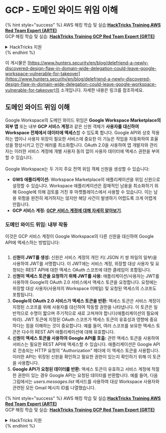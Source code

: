 # GCP - 도메인 와이드 위임 이해

{% hint style="success" %}
AWS 해킹 학습 및 실습:<img src="/.gitbook/assets/image.png" alt="" data-size="line">[**HackTricks Training AWS Red Team Expert (ARTE)**](https://training.hacktricks.xyz/courses/arte)<img src="/.gitbook/assets/image.png" alt="" data-size="line">\
GCP 해킹 학습 및 실습: <img src="/.gitbook/assets/image (2).png" alt="" data-size="line">[**HackTricks Training GCP Red Team Expert (GRTE)**<img src="/.gitbook/assets/image (2).png" alt="" data-size="line">](https://training.hacktricks.xyz/courses/grte)

<details>

<summary>HackTricks 지원</summary>

* [**구독 요금제**](https://github.com/sponsors/carlospolop)를 확인하세요!
* 💬 [**Discord 그룹**](https://discord.gg/hRep4RUj7f) 또는 [**텔레그램 그룹**](https://t.me/peass)에 **참여**하거나 **트위터** 🐦 [**@hacktricks\_live**](https://twitter.com/hacktricks\_live)**를 팔로우**하세요.
* **HackTricks** 및 **HackTricks Cloud** 깃허브 저장소에 PR을 제출하여 해킹 요령을 공유하세요.

</details>
{% endhint %}

이 게시물은 [https://www.hunters.security/en/blog/delefriend-a-newly-discovered-design-flaw-in-domain-wide-delegation-could-leave-google-workspace-vulnerable-for-takeover](https://www.hunters.security/en/blog/delefriend-a-newly-discovered-design-flaw-in-domain-wide-delegation-could-leave-google-workspace-vulnerable-for-takeover)의 소개입니다. 자세한 내용은 링크를 참조하세요.

## **도메인 와이드 위임 이해**

Google Workspace의 도메인 와이드 위임은 **Google Workspace Marketplace의 외부 앱** 또는 내부 **GCP 서비스 계정**과 같은 신원 객체가 **사용자를 대신하여 Workspace 전체에서 데이터에 액세스**할 수 있도록 합니다. Google API와 상호 작용하는 앱이나 사용자 위장이 필요한 서비스에 중요한 이 기능은 작업을 자동화하여 효율성을 향상시키고 인간 에러를 최소화합니다. OAuth 2.0을 사용하여 앱 개발자와 관리자는 이러한 서비스 계정에 개별 사용자 동의 없이 사용자 데이터에 액세스 권한을 부여할 수 있습니다.\
\
Google Workspace는 두 가지 주요 전역 위임 객체 신원을 생성할 수 있습니다:

* **GWS 애플리케이션:** Workspace Marketplace의 애플리케이션을 위임 신원으로 설정할 수 있습니다. Workspace 애플리케이션은 잠재적인 남용을 최소화하기 위해 Google에 의해 검토를 거친 후 마켓플레이스에서 사용할 수 있습니다. 이는 남용 위험을 완전히 제거하지는 않지만 해당 사건이 발생하기 어렵도록 크게 어렵게 만듭니다.
* **GCP 서비스 계정:** [**GCP 서비스 계정에 대해 자세히 알아보기**](../gcp-basic-information/#service-accounts).

### **도메인 와이드 위임: 내부 작동**

이것은 GCP 서비스 계정이 Google Workspace의 다른 신원을 대신하여 Google API에 액세스하는 방법입니다:

<figure><img src="../../../.gitbook/assets/image (58).png" alt=""><figcaption></figcaption></figure>

1. **신원이 JWT를 생성:** 신원은 서비스 계정의 개인 키( JSON 키 쌍 파일의 일부)을 사용하여 JWT를 서명합니다. 이 JWT에는 서비스 계정, 위장할 대상 사용자 및 요청되는 REST API에 대한 액세스 OAuth 스코프에 대한 클레임이 포함됩니다.
2. **신원이 액세스 토큰을 요청하기 위해 JWT를 사용:** 애플리케이션/사용자는 JWT를 사용하여 Google의 OAuth 2.0 서비스에서 액세스 토큰을 요청합니다. 요청에는 위장할 대상 사용자(사용자의 Workspace 이메일) 및 요청된 액세스의 스코프도 포함됩니다.
3. **Google의 OAuth 2.0 서비스가 액세스 토큰을 반환:** 액세스 토큰은 서비스 계정이 지정된 스코프를 위해 사용자를 대신하여 작동할 권한을 나타냅니다. 이 토큰은 일반적으로 수명이 짧으며 주기적으로 새로 고쳐져야 합니다(애플리케이션의 필요에 따라). JWT 토큰에 지정된 OAuth 스코프가 액세스 토큰의 유효성과 영향에 중요하다는 점을 이해하는 것이 중요합니다. 예를 들어, 여러 스코프를 보유한 액세스 토큰은 다수의 REST API 애플리케이션에 대해 유효합니다.
4. **신원이 액세스 토큰을 사용하여 Google API를 호출:** 관련 액세스 토큰을 사용하여 서비스는 필요한 REST API에 액세스할 수 있습니다. 애플리케이션은 Google API로 전송되는 HTTP 요청의 "Authorization" 헤더에 이 액세스 토큰을 사용합니다. 이러한 API는 위장된 신원을 확인하고 필요한 권한이 있는지 확인하기 위해 이 토큰을 사용합니다.
5. **Google API가 요청된 데이터를 반환:** 액세스 토큰이 유효하고 서비스 계정에 적절한 권한이 있는 경우 Google API는 요청된 데이터를 반환합니다. 예를 들어, 다음 그림에서는 _users.messages.list_ 메서드를 사용하여 대상 Workspace 사용자와 관련된 모든 Gmail 메시지 ID를 나열했습니다.

{% hint style="success" %}
AWS 해킹 학습 및 실습:<img src="/.gitbook/assets/image.png" alt="" data-size="line">[**HackTricks Training AWS Red Team Expert (ARTE)**](https://training.hacktricks.xyz/courses/arte)<img src="/.gitbook/assets/image.png" alt="" data-size="line">\
GCP 해킹 학습 및 실습: <img src="/.gitbook/assets/image (2).png" alt="" data-size="line">[**HackTricks Training GCP Red Team Expert (GRTE)**<img src="/.gitbook/assets/image (2).png" alt="" data-size="line">](https://training.hacktricks.xyz/courses/grte)

<details>

<summary>HackTricks 지원</summary>

* [**구독 요금제**](https://github.com/sponsors/carlospolop)를 확인하세요!
* 💬 [**Discord 그룹**](https://discord.gg/hRep4RUj7f) 또는 [**텔레그램 그룹**](https://t.me/peass)에 **참여**하거나 **트위터** 🐦 [**@hacktricks\_live**](https://twitter.com/hacktricks\_live)**를 팔로우**하세요.
* **HackTricks** 및 **HackTricks Cloud** 깃허브 저장소에 PR을 제출하여 해킹 요령을 공유하세요.

</details>
{% endhint %}
